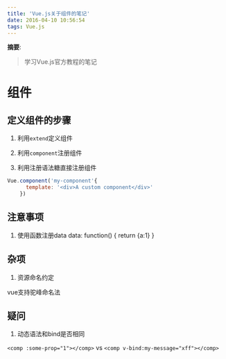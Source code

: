 ```yaml
---
title: 'Vue.js关于组件的笔记'
date: 2016-04-10 10:56:54
tags: Vue.js
---
```


__摘要__:

> 学习Vue.js官方教程的笔记


<!-- more -->

组件
===

## 定义组件的步骤

1. 利用`extend`定义组件
2. 利用`component`注册组件

1. 利用注册语法糖直接注册组件
```js
Vue.component('my-component'{
      template: '<div>A custom component</div>'
    })
```

## 注意事项

1. 使用函数注册data
    data: function() { return {a:1} }

## 杂项

1. 资源命名约定

vue支持驼峰命名法

## 疑问

1. 动态语法和bind是否相同

`<comp :some-prop="1"></comp>` vs `<comp v-bind:my-message="xff"></comp>`
